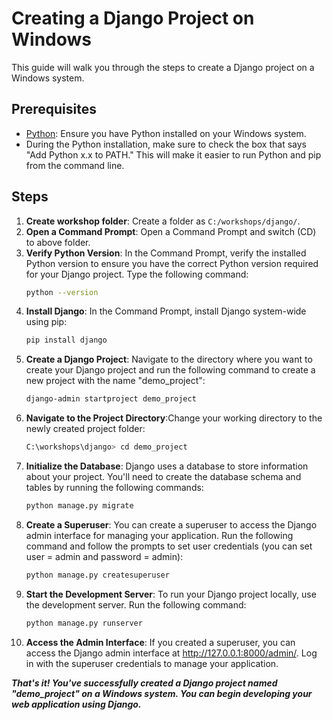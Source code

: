 # Creating a Django Project on Windows

This guide will walk you through the steps to create a Django project on a Windows system.

## Prerequisites

- [Python](https://www.python.org/downloads/windows/): Ensure you have Python installed on your Windows system.
- During the Python installation, make sure to check the box that says "Add Python x.x to PATH." This will make it easier to run Python and pip from the command line.

## Steps

1. **Create workshop folder**: Create a folder as `C:/workshops/django/`.
2. **Open a Command Prompt**: Open a Command Prompt and switch (CD) to above folder.
3. **Verify Python Version**: In the Command Prompt, verify the installed Python version to ensure you have the correct Python version required for your Django project. Type the following command:
   ```bash
   python --version
4. **Install Django**: In the Command Prompt, install Django system-wide using pip:
   ```bash
   pip install django
5. **Create a Django Project**: Navigate to the directory where you want to create your Django project and run the following command to create a new project with the name "demo_project":
   ```bash
   django-admin startproject demo_project
6. **Navigate to the Project Directory**:Change your working directory to the newly created project folder:
   ```bash
   C:\workshops\django> cd demo_project
7. **Initialize the Database**: Django uses a database to store information about your project. You'll need to create the database schema and tables by running the following commands:
   ```bash
   python manage.py migrate
8. **Create a Superuser**: You can create a superuser to access the Django admin interface for managing your application. Run the following command and follow the prompts to set user credentials (you can set user = admin and password = admin):
   ```bash
   python manage.py createsuperuser   

9. **Start the Development Server**: To run your Django project locally, use the development server. Run the following command:
   ```bash
   python manage.py runserver
10. **Access the Admin Interface**: If you created a superuser, you can access the Django admin interface at http://127.0.0.1:8000/admin/. Log in with the superuser credentials to manage your application.

**_That's it! You've successfully created a Django project named "demo_project" on a Windows system. You can begin developing your web application using Django._**